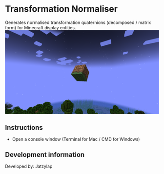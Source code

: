 # Transformation Normaliser
Generates normalised transformation quaternions (decomposed / matrix form) for Minecraft display entities.
<img src="/src/thumbnail.png" alt="Image"/>

## Instructions
- Open a console window (Terminal for Mac / CMD for Windows)

## Development information
Developed by: Jatzylap
